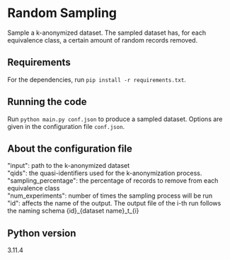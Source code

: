 # Random Sampling
Sample a k-anonymized dataset. The sampled dataset has, for each equivalence class, a certain amount of random records removed.

## Requirements
For the dependencies, run ``pip install -r requirements.txt``.

## Running the code
Run ``python main.py conf.json`` to produce a sampled dataset.
Options are given in the configuration file ``conf.json``.

## About the configuration file
"input": path to the k-anonymized dataset  
"qids": the quasi-identifiers used for the k-anonymization process.  
"sampling_percentage": the percentage of records to remove from each equivalence class  
"num_experiments": number of times the sampling process will be run  
"id": affects the name of the output. The output file of the i-th run follows the naming schema {id}\_\{dataset name\}\_t\_\{i}  

## Python version
3.11.4
